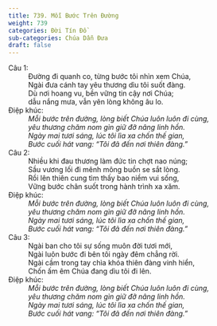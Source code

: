 ```yaml
---
title: 739. Mỗi Bước Trên Đường
weight: 739
categories: Đời Tín Đồ
sub-categories: Chúa Dẫn Đưa
draft: false
---
```

<dl><dt>Câu 1:</dt><dd data-verse="1">Đường đi quanh co, từng bước tôi nhìn xem Chúa, <br/>Ngài đưa cánh tay yêu thương dìu tôi suốt đàng. <br/>Dù nơi hoang vu, bền vững tin cậy nơi Chúa; <br/>dẫu nắng mưa, vẫn yên lòng không âu lo. </dd><dt>Điệp khúc:</dt><dd data-chorus="1"><em>Mỗi bước trên đường, lòng biết Chúa luôn luôn đi cùng, <br/>yêu thương chăm nom gìn giữ đỡ nâng linh hồn. <br/>Ngày mai tươi sáng, lúc tôi lìa xa chốn thế gian, <br/>Bước cuối hát vang: “Tôi đã đến nơi thiên đàng.” </em></dd><dt>Câu 2:</dt><dd data-verse="2">Nhiều khi đau thương làm đức tin chợt nao núng; <br/>Sầu vương lối đi mênh mông buồn se sắt lòng. <br/>Rồi lên thiên cung tìm thấy bao niềm vui sống, <br/>Vững bước chân suốt trong hành trình xa xăm. </dd><dt>Điệp khúc:</dt><dd data-chorus="1"><em>Mỗi bước trên đường, lòng biết Chúa luôn luôn đi cùng, <br/>yêu thương chăm nom gìn giữ đỡ nâng linh hồn. <br/>Ngày mai tươi sáng, lúc tôi lìa xa chốn thế gian, <br/>Bước cuối hát vang: “Tôi đã đến nơi thiên đàng.” </em></dd><dt>Câu 3:</dt><dd data-verse="3">Ngài ban cho tôi sự sống muôn đời tươi mới, <br/>Ngài luôn bước đi bên tôi ngày đêm chẳng rời. <br/>Ngài cầm trong tay chìa khóa thiên đàng vinh hiển, <br/>Chốn ấm êm Chúa đang dìu tôi đi lên. </dd><dt>Điệp khúc:</dt><dd data-chorus="1"><em>Mỗi bước trên đường, lòng biết Chúa luôn luôn đi cùng, <br/>yêu thương chăm nom gìn giữ đỡ nâng linh hồn. <br/>Ngày mai tươi sáng, lúc tôi lìa xa chốn thế gian, <br/>Bước cuối hát vang: “Tôi đã đến nơi thiên đàng.” </em></dd></dl>